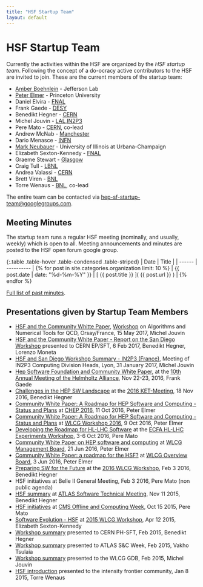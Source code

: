 ```yaml
---
title: "HSF Startup Team"
layout: default
---
```


# HSF Startup Team

Currently the activities within the HSF are organized by the *HSF startup team*. Following the concept of a do-ocracy active contributors to the HSF are invited to join. These are the current members of the startup team:

 * [Amber Boehnlein](https://www.jlab.org/div_dept/directorate/directors/ABoehnlein.html) - Jefferson Lab
 * [Peter Elmer](http://www.princeton.edu/physics/people/display_person.xml?netid=gelmer) - Princeton University
 * Daniel Elvira - [FNAL](http://www.fnal.gov)
 * Frank Gaede - [DESY](http://www.desy.de)
 * Benedikt Hegner - [CERN](http://cern.ch)
 * Michel Jouvin - [LAL,IN2P3](http://www.lal.in2p3.fr)
 * Pere Mato - [CERN](http://cern.ch), co-lead
 * Andrew McNab - [Manchester](http://www.hep.manchester.ac.uk)
 * Dario Menasce - [INFN](http://www.mi.infn.it)
 * [Mark Neubauer](http://physics.illinois.edu/people/directory/profile/msn) - University of Illinois at Urbana-Champaign
 * Elizabeth Sexton-Kennedy - [FNAL](http://www.fnal.gov)
 * Graeme Stewart - [Glasgow](http://www.gla.ac.uk/schools/physics/research/groups/particlephysicsexperiment/)
 * Craig Tull - [LBNL](http://www.lbl.gov)
 * Andrea Valassi - [CERN](http://cern.ch)
 * Brett Viren - [BNL](https://www.bnl.gov)
 * Torre Wenaus - [BNL](https://www.bnl.gov), co-lead

The entire team can be contacted via <hep-sf-startup-team@googlegroups.com>.

## Meeting Minutes

The startup team runs a regular HSF meeting (nominally, and usually, weekly) which is open to all. Meeting announcements and minutes are posted to the HSF open forum google group.

{:.table .table-hover .table-condensed .table-striped}
| Date   | Title      |
| ------ | ---------- |
{% for post in site.categories.organization limit: 10 %} | {{ post.date | date: "%d-%m-%Y" }} | [ {{ post.title }} ]( {{ post.url }} ) |
{% endfor %}

[Full list of past minutes](/organization/minutes.html).

## Presentations given by Startup Team Members
 * [HSF and the Community Whitte Paper](https://indico.lal.in2p3.fr/event/3473/session/1/contribution/2/material/slides/0.pdf), [Workshop](https://indico.lal.in2p3.fr/event/3473/timetable/#20170515.detailed) on Algorithms and Numerical Tools for QCD, Orsay/France, 15 May 2017, Michel Jouvin
 * [HSF and the Community White Paper - Report on the San Diego Workshop](https://indico.cern.ch/event/609308/contributions/2456640/attachments/1407318/2150983/HSF_workshopSanDiego.pdf) presented to CERN EP/SFT, 6 Feb 2017, Benedikt Hegner, Lorenzo Moneta
 * [HSF and San Diego Workshop Summary - IN2P3 (France)](https://indico.in2p3.fr/event/14075/session/4/contribution/20/material/slides/0.pdf), Meeting of IN2P3 Computing Division Heads, Lyon, 31 January 2017, Michel Jouvin
 * [Hep Software Foundation and Community White Paper](https://indico.desy.de/getFile.py/access?contribId=17&sessionId=7&resId=0&materialId=slides&confId=15730), at the [10th Annual Meeting of the Helmholtz Alliance](https://indico.desy.de/conferenceOtherViews.py?view=standard&confId=15730), Nov 22-23, 2016, Frank Gaede
 * [Challenges in the HEP SW Landscape](https://indico.desy.de/getFile.py/access?contribId=10&resId=0&materialId=1&confId=16073) at the [2016 KET-Meeting](https://indico.desy.de/conferenceDisplay.py?confId=16073), 18 Nov 2016, Benedikt Hegner
 * [Community White Paper: A Roadmap for HEP Software and Computing - Status and Plans](https://indico.cern.ch/event/505613/contributions/2323238/attachments/1352966/2043354/20161011-chep-cwp-plenary.pdf) at [CHEP 2016](http://chep2016.org), 11 Oct 2016, Peter Elmer
 * [Community White Paper: A Roadmap for HEP Software and Computing - Status and Plans](https://indico.cern.ch/event/555063/contributions/2330979/attachments/1350889/2039355/20161009-wlcg-pre-chep-cwp.pdf) at [WLCG Workshop 2016](https://indico.cern.ch/event/555063/), 9 Oct 2016, Peter Elmer
 * [Developing the Roadmap for HL-LHC Software](https://indico.cern.ch/event/524795/contributions/2236597/attachments/1347925/2033396/LHC-Software-Roadmap.pdf) 
   at the [ECFA HL-LHC Experiments Workshop](https://indico.cern.ch/event/524795/timetable/), 3-6 Oct 2016, Pere Mato
 * [Community White Paper on HEP software and computing](https://indico.cern.ch/event/536788/contributions/2181213/attachments/1295815/1932438/20160621-wlcg-mb-s2i2-hsf-cwp.pdf) at [WLCG Management Board](https://indico.cern.ch/event/536788/), 21 Jun 2016, Peter Elmer
 * [Community White Paper: a roadmap for the HSF?](https://indico.cern.ch/event/468475/contributions/2176639/attachments/1284555/1909827/20160603-hsf-community-whitepaper-gdb-overview-board.pdf) at [WLCG Overview Board](https://indico.cern.ch/event/468475/), 3 Jun 2016, Peter Elmer
 * [Preparing SW for the Future](https://indico.cern.ch/event/433164/contribution/21/attachments/1221971/1786949/WLCGworkshop2016SW2.pdf) at the [2016 WLCG Workshop](https://indico.cern.ch/event/433164/), Feb 3 2016, Benedikt Hegner
 * HSF initiatives at Belle II General Meeting, Feb 3 2016, Pere Mato (non public agenda)
 * [HSF summary](https://indico.cern.ch/event/395887/session/5/contribution/12/attachments/1185905/1719290/HSF_111115.pdf) at [ATLAS Software Technical Meeting](https://indico.cern.ch/event/395887/other-view?view=standard), Nov 11 2015, Benedikt Hegner
 * [HSF initiatives](https://indico.cern.ch/event/454984/contribution/3/attachments/1171114/1690747/HEP_Software_Foundation_HSF__CMS_Meeting_20151015.pdf) at [CMS Offline and Computing Week](https://indico.cern.ch/event/454984/), Oct 15 2015, Pere Mato
 * [Software Evolution - HSF](https://indico.cern.ch/event/345619/session/1/contribution/13/attachments/681171/935779/WLCG_HSF.pdf) at [2015 WLCG Workshop](https://indico.cern.ch/event/345619/), Apr 12 2015, Elizabeth Sexton-Kennedy
 * [Workshop summary](/assets/Benedikt%20Hegner%20HSFSummary.pdf) presented to CERN PH-SFT, Feb 2015, Benedikt Hegner
 * [Workshop summary](/assets/HSF-Summary-Vakho-Tsulaia-ATLAS.pdf) presented to ATLAS S&C Week, Feb 2015, Vakho Tsulaia
 * [Workshop summary](/assets/HSF-SLAC-workshop-summary-GDB-Feb.pdf) presented to the WLCG GDB, Feb 2015, Michel Jouvin
 * [HSF introduction](/assets/HSF-intro-intensity-20150108.pdf) presented to the intensity frontier community, Jan 8 2015, Torre Wenaus
